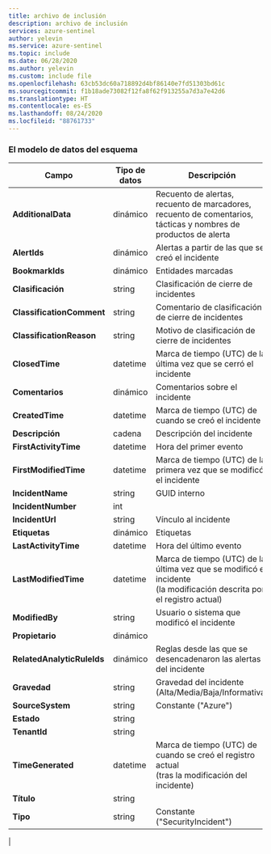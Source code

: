 ```yaml
---
title: archivo de inclusión
description: archivo de inclusión
services: azure-sentinel
author: yelevin
ms.service: azure-sentinel
ms.topic: include
ms.date: 06/28/2020
ms.author: yelevin
ms.custom: include file
ms.openlocfilehash: 63cb53dc60a718892d4bf86140e7fd51303bd61c
ms.sourcegitcommit: f1b18ade73082f12fa8f62f913255a7d3a7e42d6
ms.translationtype: HT
ms.contentlocale: es-ES
ms.lasthandoff: 08/24/2020
ms.locfileid: "88761733"
---
```

### <a name="the-data-model-of-the-schema"></a>El modelo de datos del esquema

| Campo | Tipo de datos | Descripción |
| ---- | ---- | ---- |
| **AdditionalData** | dinámico | Recuento de alertas, recuento de marcadores, recuento de comentarios, tácticas y nombres de productos de alerta |
| **AlertIds** | dinámico | Alertas a partir de las que se creó el incidente |
| **BookmarkIds** | dinámico | Entidades marcadas |
| **Clasificación** | string | Clasificación de cierre de incidentes |
| **ClassificationComment** | string | Comentario de clasificación de cierre de incidentes |
| **ClassificationReason** | string | Motivo de clasificación de cierre de incidentes |
| **ClosedTime** | datetime | Marca de tiempo (UTC) de la última vez que se cerró el incidente |
| **Comentarios** | dinámico | Comentarios sobre el incidente |
| **CreatedTime** | datetime | Marca de tiempo (UTC) de cuando se creó el incidente |
| **Descripción** | cadena | Descripción del incidente |
| **FirstActivityTime** | datetime | Hora del primer evento |
| **FirstModifiedTime** | datetime | Marca de tiempo (UTC) de la primera vez que se modificó el incidente |
| **IncidentName** | string | GUID interno |
| **IncidentNumber** | int |  |
| **IncidentUrl** | string | Vínculo al incidente |
| **Etiquetas** | dinámico | Etiquetas |
| **LastActivityTime** | datetime | Hora del último evento |
| **LastModifiedTime** | datetime | Marca de tiempo (UTC) de la última vez que se modificó el incidente <br>(la modificación descrita por el registro actual) |
| **ModifiedBy** | string | Usuario o sistema que modificó el incidente |
| **Propietario** | dinámico |  |
| **RelatedAnalyticRuleIds** | dinámico | Reglas desde las que se desencadenaron las alertas del incidente |
| **Gravedad** | string | Gravedad del incidente (Alta/Media/Baja/Informativa) |
| **SourceSystem** | string | Constante ("Azure") |
| **Estado** | string |  |
| **TenantId** | string |  |
| **TimeGenerated** | datetime | Marca de tiempo (UTC) de cuando se creó el registro actual <br>(tras la modificación del incidente) |
| **Título** | string | 
| **Tipo** | string | Constante ("SecurityIncident") |
|
